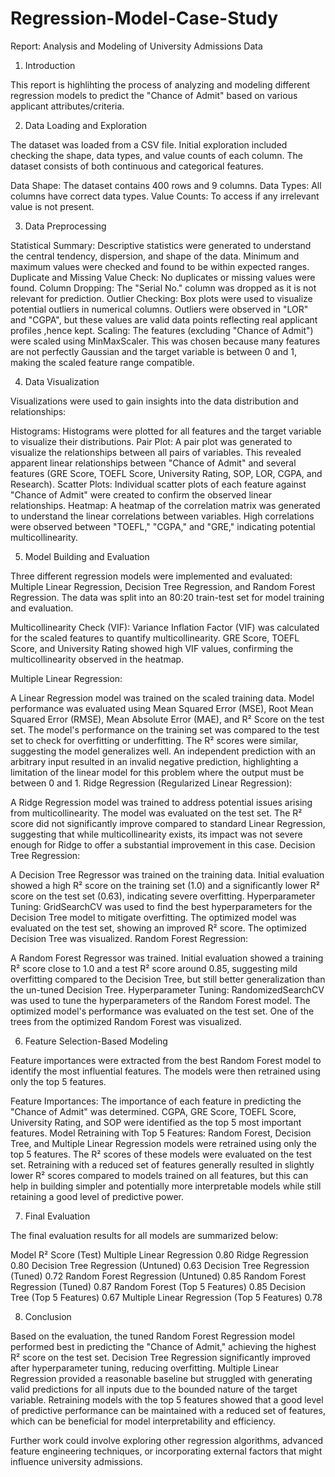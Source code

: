 # Regression-Model-Case-Study
Report: Analysis and Modeling of University Admissions Data

1. Introduction

This report is highlihting the process of analyzing and modeling different regression models  to predict the "Chance of Admit" based on various applicant attributes/criteria. 

2. Data Loading and Exploration

The dataset was loaded from a CSV file. Initial exploration included checking the shape, data types, and value counts of each column. The dataset consists of both continuous and categorical features.

Data Shape: The dataset contains 400 rows and 9 columns.
Data Types: All columns have correct data types.
Value Counts: To access if any irrelevant value is not present.

3. Data Preprocessing


Statistical Summary: Descriptive statistics were generated to understand the central tendency, dispersion, and shape of the data. Minimum and maximum values were checked and found to be within expected ranges.
Duplicate and Missing Value Check:  No duplicates or missing values were found.
Column Dropping: The "Serial No." column was dropped as it is not relevant for prediction.
Outlier Checking: Box plots were used to visualize potential outliers in numerical columns. Outliers were observed in "LOR" and "CGPA", but these values are valid data points reflecting real applicant profiles ,hence kept.
Scaling: The features (excluding "Chance of Admit") were scaled using MinMaxScaler. This was chosen because many features are not perfectly Gaussian and the target variable is between 0 and 1, making the scaled feature range compatible.

4. Data Visualization

Visualizations were used to gain insights into the data distribution and relationships:

Histograms: Histograms were plotted for all features and the target variable to visualize their distributions.
Pair Plot: A pair plot was generated to visualize the relationships between all pairs of variables. This revealed apparent linear relationships between "Chance of Admit" and several features (GRE Score, TOEFL Score, University Rating, SOP, LOR, CGPA, and Research).
Scatter Plots: Individual scatter plots of each feature against "Chance of Admit" were created to confirm the observed linear relationships.
Heatmap: A heatmap of the correlation matrix was generated to understand the linear correlations between variables. High correlations were observed between "TOEFL," "CGPA," and "GRE," indicating potential multicollinearity.

5. Model Building and Evaluation

Three different regression models were implemented and evaluated: Multiple Linear Regression, Decision Tree Regression, and Random Forest Regression. The data was split into an 80:20 train-test set for model training and evaluation.

Multicollinearity Check (VIF): Variance Inflation Factor (VIF) was calculated for the scaled features to quantify multicollinearity. GRE Score, TOEFL Score, and University Rating showed high VIF values, confirming the multicollinearity observed in the heatmap.

Multiple Linear Regression:

A Linear Regression model was trained on the scaled training data.
Model performance was evaluated using Mean Squared Error (MSE), Root Mean Squared Error (RMSE), Mean Absolute Error (MAE), and R² Score on the test set.
The model's performance on the training set was compared to the test set to check for overfitting or underfitting. The R² scores were similar, suggesting the model generalizes well.
An independent prediction with an arbitrary input resulted in an invalid negative prediction, highlighting a limitation of the linear model for this problem where the output must be between 0 and 1.
Ridge Regression (Regularized Linear Regression):

A Ridge Regression model was trained to address potential issues arising from multicollinearity.
The model was evaluated on the test set. The R² score did not significantly improve compared to standard Linear Regression, suggesting that while multicollinearity exists, its impact was not severe enough for Ridge to offer a substantial improvement in this case.
Decision Tree Regression:

A Decision Tree Regressor was trained on the training data.
Initial evaluation showed a high R² score on the training set (1.0) and a significantly lower R² score on the test set (0.63), indicating severe overfitting.
Hyperparameter Tuning: GridSearchCV was used to find the best hyperparameters for the Decision Tree model to mitigate overfitting. The optimized model was evaluated on the test set, showing an improved R² score.
The optimized Decision Tree was visualized.
Random Forest Regression:

A Random Forest Regressor was trained.
Initial evaluation showed a training R² score close to 1.0 and a test R² score around 0.85, suggesting mild overfitting compared to the Decision Tree, but still better generalization than the un-tuned Decision Tree.
Hyperparameter Tuning: RandomizedSearchCV was used to tune the hyperparameters of the Random Forest model. The optimized model's performance was evaluated on the test set.
One of the trees from the optimized Random Forest was visualized.

6. Feature Selection-Based Modeling

Feature importances were extracted from the best Random Forest model to identify the most influential features. The models were then retrained using only the top 5 features.

Feature Importances: The importance of each feature in predicting the "Chance of Admit" was determined. CGPA, GRE Score, TOEFL Score, University Rating, and SOP were identified as the top 5 most important features.
Model Retraining with Top 5 Features:
Random Forest, Decision Tree, and Multiple Linear Regression models were retrained using only the top 5 features.
The R² scores of these models were evaluated on the test set. Retraining with a reduced set of features generally resulted in slightly lower R² scores compared to models trained on all features, but this can help in building simpler and potentially more interpretable models while still retaining a good level of predictive power.

7. Final Evaluation

The final evaluation results for all models are summarized below:

Model	R² Score (Test)
Multiple Linear Regression	0.80
Ridge Regression	0.80
Decision Tree Regression (Untuned)	0.63
Decision Tree Regression (Tuned)	0.72
Random Forest Regression (Untuned)	0.85
Random Forest Regression (Tuned)	0.87
Random Forest (Top 5 Features)	0.85
Decision Tree (Top 5 Features)	0.67
Multiple Linear Regression (Top 5 Features)	0.78

8. Conclusion

Based on the evaluation, the tuned Random Forest Regression model performed best in predicting the "Chance of Admit," achieving the highest R² score on the test set. Decision Tree Regression significantly improved after hyperparameter tuning, reducing overfitting. Multiple Linear Regression provided a reasonable baseline but struggled with generating valid predictions for all inputs due to the bounded nature of the target variable. Retraining models with the top 5 features showed that a good level of predictive performance can be maintained with a reduced set of features, which can be beneficial for model interpretability and efficiency.

Further work could involve exploring other regression algorithms, advanced feature engineering techniques, or incorporating external factors that might influence university admissions.
